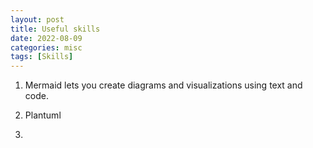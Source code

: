 ```yaml
---
layout: post
title: Useful skills
date: 2022-08-09
categories: misc
tags: [Skills]
---
```


1. Mermaid lets you create diagrams and visualizations using text and code.

2. Plantuml

3. 
